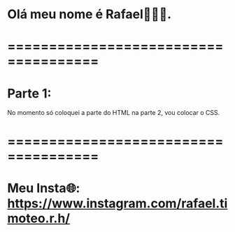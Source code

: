 # Olá meu nome é Rafael👋👋👋.

# =====================================

# Parte 1:
No momento só coloquei a parte do HTML na parte 2, vou colocar o CSS.

# =====================================

# Meu Insta🌐: https://www.instagram.com/rafael.timoteo.r.h/

